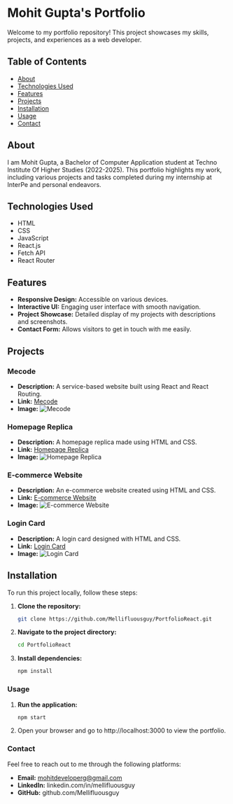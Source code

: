 # Mohit Gupta's Portfolio

Welcome to my portfolio repository! This project showcases my skills, projects, and experiences as a web developer.

## Table of Contents
- [About](#about)
- [Technologies Used](#technologies-used)
- [Features](#features)
- [Projects](#projects)
- [Installation](#installation)
- [Usage](#usage)
- [Contact](#contact)

## About

I am Mohit Gupta, a Bachelor of Computer Application student at Techno Institute Of Higher Studies (2022-2025). This portfolio highlights my work, including various projects and tasks completed during my internship at InterPe and personal endeavors.

## Technologies Used

- HTML
- CSS
- JavaScript
- React.js
- Fetch API
- React Router

## Features

- **Responsive Design:** Accessible on various devices.
- **Interactive UI:** Engaging user interface with smooth navigation.
- **Project Showcase:** Detailed display of my projects with descriptions and screenshots.
- **Contact Form:** Allows visitors to get in touch with me easily.

## Projects

### Mecode
- **Description:** A service-based website built using React and React Routing.
- **Link:** [Mecode](https://github.com/Mellifluousguy/MeCode_Hub/)
- **Image:**
  ![Mecode](./src/Assets/Projects/mecode.png)

### Homepage Replica
- **Description:** A homepage replica made using HTML and CSS.
- **Link:** [Homepage Replica](https://github.com/Mellifluousguy/Responsive-Homepage-Replica)
- **Image:**
  ![Homepage Replica](./src/Assets/Projects/Webpage.png)

### E-commerce Website
- **Description:** An e-commerce website created using HTML and CSS.
- **Link:** [E-commerce Website](https://github.com/Mellifluousguy/E-commerce)
- **Image:**
  ![E-commerce Website](./src/Assets/Projects/Ecommerce.png)

### Login Card
- **Description:** A login card designed with HTML and CSS.
- **Link:** [Login Card](https://github.com/Mellifluousguy/Card)
- **Image:**
  ![Login Card](./src/Assets/Projects/card.png)

## Installation

To run this project locally, follow these steps:

1. **Clone the repository:**
   ```sh
   git clone https://github.com/Mellifluousguy/PortfolioReact.git
2. **Navigate to the project directory:**
   ```sh
   cd PortfolioReact
3. **Install dependencies:**
   ```sh
   npm install

### Usage

1. **Run the application:**
   ```sh
   npm start 
2. Open your browser and go to http://localhost:3000 to view the portfolio.

### Contact

Feel free to reach out to me through the following platforms:

- **Email:** mohitdeveloperg@gmail.com
- **LinkedIn:** linkedin.com/in/mellifluousguy
- **GitHub:** github.com/Mellifluousguy
